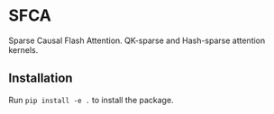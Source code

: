 # SFCA
Sparse Causal Flash Attention. QK-sparse and Hash-sparse attention kernels.

## Installation
Run `pip install -e .` to install the package.
